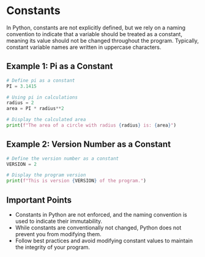# Constants

In Python, constants are not explicitly defined, but we rely on a naming convention to indicate that a variable should be treated as a constant, meaning its value should not be changed throughout the program. Typically, constant variable names are written in uppercase characters.

## Example 1: Pi as a Constant

```python
# Define pi as a constant
PI = 3.1415

# Using pi in calculations
radius = 2
area = PI * radius**2

# Display the calculated area
print(f"The area of a circle with radius {radius} is: {area}")
```

## Example 2: Version Number as a Constant

```python
# Define the version number as a constant
VERSION = 2

# Display the program version
print(f"This is version {VERSION} of the program.")
```

## Important Points

- Constants in Python are not enforced, and the naming convention is used to indicate their immutability.
- While constants are conventionally not changed, Python does not prevent you from modifying them.
- Follow best practices and avoid modifying constant values to maintain the integrity of your program.
